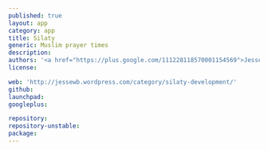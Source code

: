 ```yaml
---
published: true
layout: app
category: app
title: Silaty
generic: Muslim prayer times
description: 
authors: '<a href="https://plus.google.com/111228118570001154569">Jesse Brandão</a>'
license:

web: 'http://jessewb.wordpress.com/category/silaty-development/'
github:
launchpad:
googleplus:

repository:
repository-unstable:
package:
---
```

